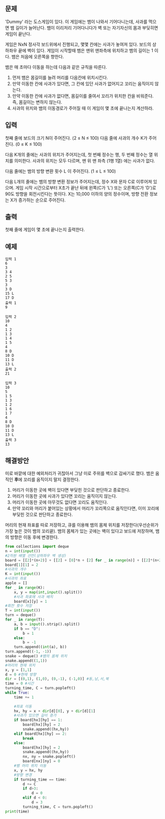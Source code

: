 ## 문제
 'Dummy' 라는 도스게임이 있다. 이 게임에는 뱀이 나와서 기어다니는데, 사과를 먹으면 뱀 길이가 늘어난다. 뱀이 이리저리 기어다니다가 벽 또는 자기자신의 몸과 부딪히면 게임이 끝난다.

게임은 NxN 정사각 보드위에서 진행되고, 몇몇 칸에는 사과가 놓여져 있다. 보드의 상하좌우 끝에 벽이 있다. 게임이 시작할때 뱀은 맨위 맨좌측에 위치하고 뱀의 길이는 1 이다. 뱀은 처음에 오른쪽을 향한다.

뱀은 매 초마다 이동을 하는데 다음과 같은 규칙을 따른다.

1. 먼저 뱀은 몸길이를 늘려 머리를 다음칸에 위치시킨다.
2. 만약 이동한 칸에 사과가 있다면, 그 칸에 있던 사과가 없어지고 꼬리는 움직이지 않는다.
3. 만약 이동한 칸에 사과가 없다면, 몸길이를 줄여서 꼬리가 위치한 칸을 비워준다. 즉, 몸길이는 변하지 않는다.
4. 사과의 위치와 뱀의 이동경로가 주어질 때 이 게임이 몇 초에 끝나는지 계산하라.

## 입력
첫째 줄에 보드의 크기 N이 주어진다. (2 ≤ N ≤ 100) 다음 줄에 사과의 개수 K가 주어진다. (0 ≤ K ≤ 100)

다음 K개의 줄에는 사과의 위치가 주어지는데, 첫 번째 정수는 행, 두 번째 정수는 열 위치를 의미한다. 사과의 위치는 모두 다르며, 맨 위 맨 좌측 (1행 1열) 에는 사과가 없다.

다음 줄에는 뱀의 방향 변환 횟수 L 이 주어진다. (1 ≤ L ≤ 100)

다음 L개의 줄에는 뱀의 방향 변환 정보가 주어지는데,  정수 X와 문자 C로 이루어져 있으며. 게임 시작 시간으로부터 X초가 끝난 뒤에 왼쪽(C가 'L') 또는 오른쪽(C가 'D')로 90도 방향을 회전시킨다는 뜻이다. X는 10,000 이하의 양의 정수이며, 방향 전환 정보는 X가 증가하는 순으로 주어진다.

## 출력
첫째 줄에 게임이 몇 초에 끝나는지 출력한다.

## 예제
```
입력 1 
6
3
3 4
2 5
5 3
3
3 D
15 L
17 D
출력 1 
9
```
```
입력 2 
10
4
1 2
1 3
1 4
1 5
4
8 D
10 D
11 D
13 L
출력 2 
21
```
```
입력 3 
10
5
1 5
1 3
1 2
1 6
1 7
4
8 D
10 D
11 D
13 L
출력 3 
13
```

## 해결방안
미로 바깥에 대한 예외처리가 귀찮아서 그냥 미로 주위를 벽으로 감싸기로 했다.
뱀은 움직인 **후**에 꼬리를 움직이지 말지 결정한다. 
1. 머리가 이동한 곳에 벽이 있다면 부딪힌 것으로 판단하고 종료한다.
2. 머리가 이동한 곳에 사과가 있다면 꼬리는 움직이지 않는다.
3. 머리가 이동한 곳에 아무것도 없다면 꼬리도 움직인다.
4. 만약 꼬리와 머리가 붙어있는 상황에서 머리가 꼬리쪽으로 움직인다면, 이미 꼬리에 부딪힌 것으로 판단하고 종료한다.

머리의 현재 좌표를 따로 저장하고, 큐를 이용해 뱀의 몸체 위치를 저장한다(우선순위가 가장 높은 것이 뱀의 꼬리끝).
뱀의 몸체가 있는 곳에는 벽이 있다고 보드에 저장하며, 뱀의 방향은 이동 후에 변경한다.
```python
from collections import deque
n = int(input())
#2차원 배열 선언(상하좌우 벽 생성)
board = [[2]*(n+2)] + [[2] + [0]*n + [2] for _ in range(n)] + [[2]*(n+2)]
board[1][1] = 2
#사과의 개수
K = int(input())
#사과의 좌표
apple = []
for _ in range(K):
    x, y = map(int,input().split())
    #사과 좌표에 사과 배치
    board[x][y] = 1
#회전 횟수 저장
T = int(input())
turn = deque()
for _ in range(T):
    a, b = input().strip().split()
    if b == "D":
        b = 1
    else:
        b = -1
    turn.append((int(a), b))
turn.append((-1, -1))
snake = deque() #뱀의 몸체 위치
snake.append((1,1))
#머리의 현재 위치
x, y = [1,1]
d = 0 #현재 방향
dir = [(0,1), (1,0), (0,-1), (-1,0)] #동,남,서,북
time = 0 #시간
turning_time, C = turn.popleft()
while True:
    time += 1
   
    #좌표 이동
    hx, hy = x + dir[d][0], y + dir[d][1]
    #사과가 있으면 길이 증가
    if board[hx][hy] == 1:
        board[hx][hy] = 2
        snake.append((hx,hy))
    elif board[hx][hy] == 2:
        break
    else:
        board[hx][hy] = 2
        snake.append((hx,hy))
        nx, ny = snake.popleft()
        board[nx][ny] = 0
    #뱀 머리 위치 이동
    x, y = hx, hy
    #방향 변경
    if turning_time == time:
        d += C
        if d>3:
            d = 0
        elif d < 0:
            d = 3
        turning_time, C = turn.popleft()
print(time)

```
